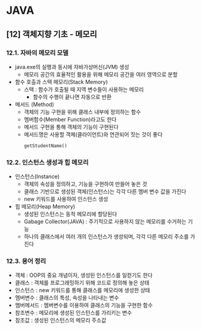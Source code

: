 JAVA
===
[12] 객체지향 기초 - 메모리
----
### 12.1. 자바의 메모리 모델
- java.exe의 실행과 동시에 자바가상머신(JVM) 생성
    - 메모리 공간의 효율적인 활용을 위해 메모리 공간을 여러 영역으로 분할
- 함수 호출과 스택 메모리(Stack Memory)
    - 스택 : 함수가 호출될 때 지역 변수들이 사용하는 메모리 
        - 함수의 수행이 끝나면 자동으로 반환
- 메서드 (Method)      
    - 객체의 기능 구현을 위해 클래스 내부에 정의하는 함수 
    - 멤버함수(Member Function)라고도 한다
    - 메서드 구현을 통해 객체의 기능이 구현된다
    - 메서드명은 사용할 객체(클라이언트)와 연관되어 짓는 것이 좋다
        ```j
        getStudentName()
        ```

### 12.2. 인스턴스 생성과 힙 메모리
- 인스턴스(Instance)
    - 객체의 속성을 정의하고, 기능을 구현하여 만들어 놓은 것
    - 클래스 기반으로 생성된 객체(인스턴스)는 각각 다른 멤버 변수 값을 가진다
    - new 키워드를 사용하여 인스턴스 생성 
- 힙 메모리(Heap Memory)
    - 생성된 인스턴스는 동적 메모리에 할당된다
    - Gabage Collector(JAVA) : 주기적으로 사용하지 않는 메모리를 수거하는 기능
    - 하나의 클래스에서 여러 개의 인스턴스가 생성되며, 각각 다른 메모리 주소를 가진다

### 12.3. 용어 정리
- 객체 : OOP의 중요 개념이자, 생성된 인스턴스를 일컫기도 한다
- 클래스 : 객체를 프로그래밍하기 위해 코드로 정의해 놓은 상태
- 인스턴스 : new 키워드를 통해 클래스를 메모리에 생성한 상태 
- 멤버변수 : 클래스의 특성, 속성을 나타내는 변수
- 멤버메서드 : 멤버변수를 이용하여 클래스의 기능을 구현한 함수
- 참조변수 : 메모리에 생성된 인스턴스를 가리키는 변수 
- 참조값 : 생성된 인스턴스의 메모리 주소값          
